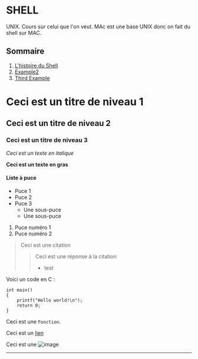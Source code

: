 # SHELL

UNIX. Cours sur celui que l'on veut. MAc est une base UNIX donc on fait du shell sur MAC. 

## Sommaire
1. [L'histoire du Shell](./histoire.md)
2. [Example2](#example2)
3. [Third Example](#third-example)

# Ceci est un titre de niveau 1
## Ceci est un titre de niveau 2
### Ceci est un titre de niveau 3


*Ceci est un texte en italique*

**Ceci est un texte en gras**

#### Liste à puce ####

* Puce 1
* Puce 2
* Puce 3 
    * Une sous-puce
    * Une sous-puce

1. Puce numéro 1
2. Puce numéro 2

> Ceci est une citation
>> Ceci est une réponse à la citation
>> 
>> * test 


Voici un code en C :

    int main()
    {
        printf("Hello world!\n");
        return 0;
    }

Ceci est une `Fonction`.

Ceci est un [lien](http://www.google.fr)

Ceci est une ![image](oliviamoreau/Desktop/test.jpg)


---------
